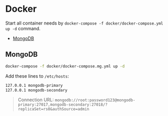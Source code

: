 # Docker

Start all container needs by `docker-compose -f docker/docker-compose.yml up -d` command.

- [MongoDB](#mongodb)

## MongoDB

```sh
docker-compose -f docker/docker-compose.mg.yml up -d
```

Add these lines to `/etc/hosts`:

```sh
127.0.0.1 mongodb-primary
127.0.0.1 mongodb-secondary
```

> Connection URL: `mongodb://root:password123@mongodb-primary:27017,mongodb-secondary:27018/?replicaSet=rs0&authSource=admin`
